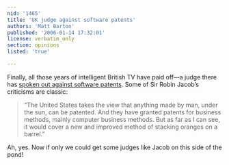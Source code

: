 ```yaml
---
nid: '1465'
title: 'UK judge against software patents'
authors: 'Matt Barton'
published: '2006-01-14 17:32:01'
license: verbatim_only
section: opinions
listed: 'true'

---
```

Finally, all those years of intelligent British TV have paid off—a judge there has [spoken out against software patents](http://news.com.com/U.K.+judge+frowns+on+software+patents/2100-1012_3-6027097.html?part=rss&tag=6027097&subj=news). Some of Sir Robin Jacob’s criticisms are classic:


>“The United States takes the view that anything made by man, under the sun, can be patented. And they have granted patents for business methods, mainly computer business methods. But as far as I can see, it would cover a new and improved method of stacking oranges on a barrel.”

Ah, yes. Now if only we could get some judges like Jacob on this side of the pond!

